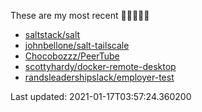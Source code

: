 These are my most recent 🌟🌟🌟🌟🌟

* [saltstack/salt](https://github.com/saltstack/salt)
* [johnbellone/salt-tailscale](https://github.com/johnbellone/salt-tailscale)
* [Chocobozzz/PeerTube](https://github.com/Chocobozzz/PeerTube)
* [scottyhardy/docker-remote-desktop](https://github.com/scottyhardy/docker-remote-desktop)
* [randsleadershipslack/employer-test](https://github.com/randsleadershipslack/employer-test)

Last updated: 2021-01-17T03:57:24.360200
